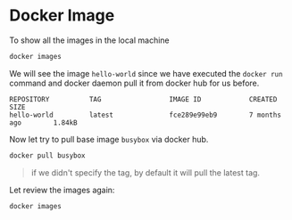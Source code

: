 # Docker Image

To show all the images in the local machine

```bash
docker images
```

We will see the image `hello-world` since we have executed the `docker run` command and docker daemon pull it from docker hub for us before.

```
REPOSITORY          TAG                 IMAGE ID            CREATED             SIZE
hello-world         latest              fce289e99eb9        7 months ago        1.84kB
```

Now let try to pull base image `busybox` via docker hub.

```bash
docker pull busybox
```

> if we didn't specify the tag, by default it will pull the latest tag.

Let review the images again:

```bash
docker images
```

